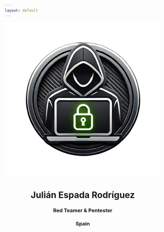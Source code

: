 ```yaml
---
layout: default
---
```

<div align="center">
  <img src="../assets/Images/icon-removebg-preview.png">
  <h1>Julián Espada Rodríguez</h1>
  <h3>Red Teamer & Pentester</h3>
  <h3>Spain</h3>
  <script src="https://www.hackthebox.eu/badge/114171"></script>
  <script src="https://tryhackme.com/badge/1237589"></script>
</div>
<p></p>
